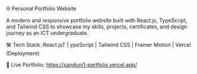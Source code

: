 🌐 Personal Portfolio Website

A modern and responsive portfolio website built with React.js, TypeScript, and Tailwind CSS to showcase my skills, projects, certificates, and design journey as an ICT undergraduate.

🛠 Tech Stack :React.jsT | ypeScript | Tailwind CSS | Framer Motion | Vercel (Deployment)

🚀 Live Portfolio: https://sanduni1-portfolio.vercel.app/
